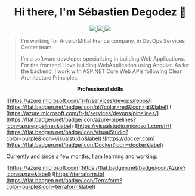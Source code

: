 



<h1 align="center">Hi there, I'm Sébastien Degodez 👋</h1>

<p align="center"> 
 <a href="https://github.com/SebastienDegodez" alt="degodez's github">
   <img src="https://img.shields.io/badge/-@sebastiendegodez-%23181717?style=flat-square&logo=github" />
 </a>
 <a href="https://www.linkedin.com/mwlite/in/sebastien-degodez-081585103" alt="degodez's linkedin">
   <img src="https://img.shields.io/badge/-sebastiendegodez-blue?style=flat-square&logo=Linkedin&logoColor=white&link=https://www.linkedin.com/fr/sebastiendegodez" />
 </a>
 <a>
   <img src="https://komarev.com/ghpvc/?username=SebastienDegodez&color=ff69b4&style=flat-square" />
 </a>
</p>

> I'm working for ArcelorMittal France company, in DevOps Services Center team.
> 
> I’m a software developer specializing in building Web Applications. For the frontend I love building WebApplication using Angular. As for the backend, I work with ASP.NET Core Web APIs following Clean Architecture Principles. 
> 


<p align="center"> 
 <strong>
  Professional skills
  </strong>
</p>
 
 ![https://azure.microsoft.com/fr-fr/services/devops/repos/](https://flat.badgen.net/badge/icon/git?color=red&icon=git&label)  ![https://azure.microsoft.com/fr-fr/services/devops/pipelines/](https://flat.badgen.net/badge/icon/azure-pipelines?icon=azurepipelines&label) ![https://visualstudio.microsoft.com/fr/](https://flat.badgen.net/badge/icon/VisualStudio?color=purple&icon=visualstudio&label)  ![https://docker.com](https://flat.badgen.net/badge/icon/Docker?icon=docker&label)

Currently and since a few months, I am learning and working:

![https://azure.microsoft.com](https://flat.badgen.net/badge/icon/Azure?icon=azure&label) ![https://terraform.io](https://flat.badgen.net/badge/icon/Terraform?color=purple&icon=terraform&label) 
 
